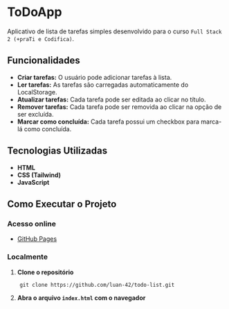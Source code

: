 # ToDoApp
Aplicativo de lista de tarefas simples desenvolvido para o curso `Full Stack 2 (+praTi e Codifica)`.

## Funcionalidades
- **Criar tarefas:** O usuário pode adicionar tarefas à lista.
- **Ler tarefas:** As tarefas são carregadas automaticamente do LocalStorage.
- **Atualizar tarefas:** Cada tarefa pode ser editada ao clicar no título.
- **Remover tarefas:** Cada tarefa pode ser removida ao clicar na opção de ser excluída.
- **Marcar como concluída:** Cada tarefa possui um checkbox para marca-lá como concluída.

## Tecnologias Utilizadas
- **HTML**
- **CSS (Tailwind)**
- **JavaScript**

## Como Executar o Projeto
### Acesso online
- [GitHub Pages](https://luan-42.github.io/todo-list)
### Localmente
1. **Clone o repositório**
```
    git clone https://github.com/luan-42/todo-list.git
```
2. **Abra o arquivo `index.html` com o navegador**